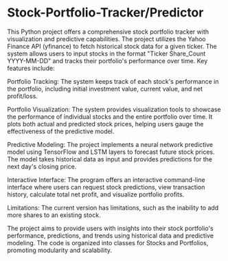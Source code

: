 # Stock-Portfolio-Tracker/Predictor

This Python project offers a comprehensive stock portfolio tracker with visualization and predictive capabilities. The project utilizes the Yahoo Finance API (yfinance) to fetch historical stock data for a given ticker. The system allows users to input stocks in the format "Ticker Share_Count YYYY-MM-DD" and tracks their portfolio's performance over time. Key features include:

Portfolio Tracking: The system keeps track of each stock's performance in the portfolio, including initial investment value, current value, and net profit/loss.

Portfolio Visualization: The system provides visualization tools to showcase the performance of individual stocks and the entire portfolio over time. It plots both actual and predicted stock prices, helping users gauge the effectiveness of the predictive model.

Predictive Modeling: The project implements a neural network predictive model using TensorFlow and LSTM layers to forecast future stock prices. The model takes historical data as input and provides predictions for the next day's closing price.

Interactive Interface: The program offers an interactive command-line interface where users can request stock predictions, view transaction history, calculate total net profit, and visualize portfolio profits.

Limitations: The current version has limitations, such as the inability to add more shares to an existing stock.

The project aims to provide users with insights into their stock portfolio's performance, predictions, and trends using historical data and predictive modeling. The code is organized into classes for Stocks and Portfolios, promoting modularity and scalability.
